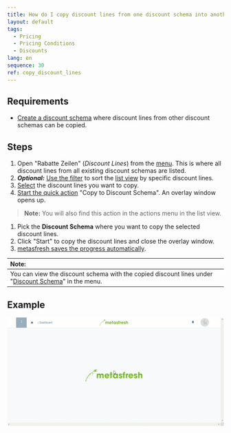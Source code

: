```yaml
---
title: How do I copy discount lines from one discount schema into another?
layout: default
tags:
  - Pricing
  - Pricing Conditions
  - Discounts
lang: en
sequence: 30
ref: copy_discount_lines
---
```


## Requirements
- [Create a discount schema](Create_discount_schema) where discount lines from other discount schemas can be copied.

## Steps
1. Open "Rabatte Zeilen" (*Discount Lines*) from the [menu](Menu). This is where all discount lines from all existing discount schemas are listed.
1. ***Optional:*** [Use the filter](Filtering_function) to sort the [list view](ViewModes) by specific discount lines.
1. [Select](RecordSelection) the discount lines you want to copy.
1. [Start the quick action](StartAction) "Copy to Discount Schema". An overlay window opens up.
 >**Note:** You will also find this action in the actions menu in the list view.

1. Pick the **Discount Schema** where you want to copy the selected discount lines.
1. Click "Start" to copy the discount lines and close the overlay window.
1. [metasfresh saves the progress automatically](Saveindicator).

| **Note:** |
| :--- |
| You can view the discount schema with the copied discount lines under "[Discount Schema](Menu)" in the menu. |

## Example
![](assets/Copy_discount_lines.gif)
